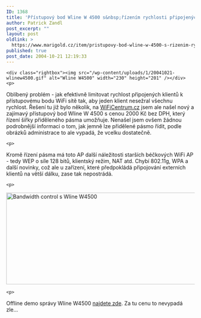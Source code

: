```yaml
---
ID: 1368
title: 'Přístupový bod Wline W 4500 s&nbsp;řízením rychlosti připojených klientů'
author: Patrick Zandl
post_excerpt: ""
layout: post
oldlink: >
  https://www.marigold.cz/item/pristupovy-bod-wline-w-4500-s-rizenim-rychlosti-pripojenych-klientu
published: true
post_date: 2004-10-21 12:19:33
---
```

	<div class="rightbox"><img src="/wp-content/uploads/1/20041021-wlinew4500.gif" alt="Wline W4500" width="230" height="201" /></div>
	<p>
Oblíbený problém - jak efektivně limitovat rychlost připojených klientů k přístupovému bodu WiFi sítě tak, aby jeden klient nesežral všechnu rychlost. Řešení tu již bylo několik, na <a href="http://www.wificentrum.cz/buxus/generate_page.php?page_id=568&amp;lng=cz">WiFiCentrum.cz</a> jsem ale našel nový a zajímavý přístupový bod Wline W 4500 s cenou 2000 Kč bez DPH, který řízení šířky přiděleného pásma umožňuje. Nenašel jsem ovšem žádnou podrobnější informaci o tom, jak jemně lze přidělené pásmo řídit, podle obrázků administrace to ale vypadá, že vcelku dostatečně. </p>

	<p>
Kromě řízení pásma má toto AP další náležitosti starších béčkových WiFi AP - tedy WEP o síle 128 bitů, klientský režim, NAT atd. Chybí 802.11g, WPA a další novinky, což ale u zařízení, které předpokládá připojování externích klientů na větší dálku, zase tak nepostrádá. </p>

	<p>
<img src="/wp-content/uploads/1/20041021-wline-bwcontrol.gif" alt="Bandwidth control s Wline W4500" width="568" height="245" /></p>

	<p>
Offline demo správy Wline W4500 <a href="http://192.168.0.21.sk/W4500/">najdete zde</a>. Za tu cenu to nevypadá zle&#8230;
</p>
